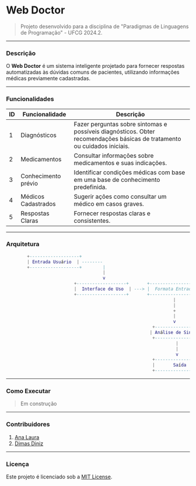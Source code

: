 # Web Doctor

> Projeto desenvolvido para a disciplina de "Paradigmas de Linguagens de Programação" - UFCG 2024.2.

---
### Descrição
O **Web Doctor** é um sistema inteligente projetado para fornecer respostas automatizadas às dúvidas comuns de pacientes, utilizando informações médicas previamente cadastradas. 

---
### Funcionalidades

| ID | Funcionalidade        | Descrição |
|----|----------------------|-------------|
| 1  | Diagnósticos        | Fazer perguntas sobre sintomas e possíveis diagnósticos. Obter recomendações básicas de tratamento ou cuidados iniciais. |
| 2  | Medicamentos         | Consultar informações sobre medicamentos e suas indicações. |
| 3  | Conhecimento prévio  | Identificar condições médicas com base em uma base de conhecimento predefinida. |
| 4  | Médicos Cadastrados | Sugerir ações como consultar um médico em casos graves. |
| 5  | Respostas Claras     | Fornecer respostas claras e consistentes. |

---
### Arquitetura

```lua
        +-------------------+
        | Entrada Usuário  | --------
        +-------------------+        |                       
                                     |                       
                                     v                       
                          +-------------------+       +-------------------+
                          |  Interface de Uso  | ---> |  Formata Entrada  |
                          +-------------------+       +-------------------+
                                                                |                  
                                                                |                 
                                                                +
                                                                |
                                                                v
                                                        +-------------------+       +-----------------+
                                                       | Análise de Sintomas | <--> |   Base de Dados |
                                                        +-------------------+       +-----------------+
                                                                 |
                                                                 |
                                                                 v
                                                        +-------------------+
                                                        |       Saída       |
                                                        +-------------------+

```

---
### Como Executar
> Em construção

---
### Contribuidores
1. [Ana Laura](https://www.github.com/anabarrsm)
2. [Dimas Diniz](https://www.github.com/DimasGSD)

---
### Licença
Este projeto é licenciado sob a [MIT License](LICENSE).
